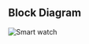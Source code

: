 
## Block Diagram 
![Smart watch](https://user-images.githubusercontent.com/98769359/154833030-d8d4f189-ec24-4c48-a63c-608147739f96.png)
